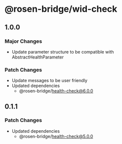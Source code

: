 # @rosen-bridge/wid-check

## 1.0.0

### Major Changes

- Update parameter structure to be compatible with AbstractHealthParameter

### Patch Changes

- Update messages to be user friendly
- Updated dependencies
  - @rosen-bridge/health-check@6.0.0

## 0.1.1

### Patch Changes

- Updated dependencies
  - @rosen-bridge/health-check@5.0.0
